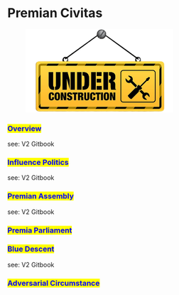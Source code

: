 # Premian Civitas

<figure><img src="../.gitbook/assets/architectural-engineering-home-construction-new-york-city-artframe-royalty-free-under-construction-removebg-preview.png" alt="" width="333"><figcaption></figcaption></figure>

### <mark style="color:blue;">Overview</mark>

see: V2 Gitbook

### <mark style="color:blue;">Influence Politics</mark>

see: V2 Gitbook

### <mark style="color:blue;">Premian Assembly</mark>

see: V2 Gitbook

### <mark style="color:blue;">Premia Parliament</mark>

### <mark style="color:blue;">Blue Descent</mark>

see: V2 Gitbook

### <mark style="color:blue;">Adversarial Circumstance</mark>
